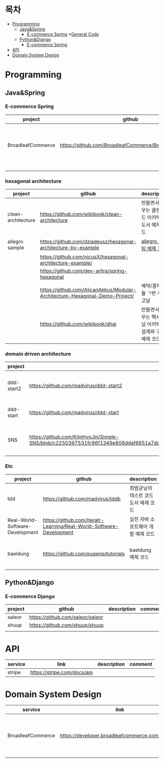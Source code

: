 # 목차
* [Programming](#Programming)
  *   [Java&Spring](#Java&Spring)
      *   [E-commerce Spring](#E-commerce-Spring)
      *[General Code](#General-Code)
  *   [Python&Django](#Python&Django)
      *   [E-commerce Spring](#E-commerce-Django)
* [API](#API)
* [Domain System Design](#Domain-System-Design)

# Programming 
## Java&Spring
### E-commerce Spring
| project | github | description | comment |
|---------|--------|-----|-----|
|BroadleafCommerce         |https://github.com/BroadleafCommerce/BroadleafCommerce        |   -  |e-commerce 구현할 때 네이밍, 구조 등을 참고하기 유용|
|         |        |     ||
|         |        |     ||

### hexagonal architecture
| project | github | description | comment|
|---------|--------|-----|-----|
|clean-architecture        |https://github.com/wikibook/clean-architecture     |만들면서 배우는 클린 코드 아키텍처 도서 예제 코드|헥사고날 템플릿 잡을 때 유용|
|allegro sample |https://github.com/dziadeusz/hexagonal-architecture-by-example|[allegro 포스팅 예제 코드](https://blog.allegro.tech/2020/05/hexagonal-architecture-by-example.html)|
||https://github.com/nicusX/hexagonal-architecture-example/||카프카포함|
||https://github.com/dev-aritra/spring-hexagonal|||
||https://github.com/AlicanAkkus/Modular-Architecture-Hexagonal-Demo-Project/|예약/결제 모듈 ㄱ반 히사고날 |강추|
||https://github.com/wikibook/dhaj|만들면서 배우는 헥사고날 아키텍처 설계와 구현 예제 코드|예제 도메인이 네트워크여서 눈에는 잘 안들어옴|




### domain driven architecture
| project | github | description | comment|
|---------|--------|-----|-----|
|ddd-start2         |https://github.com/madvirus/ddd-start2          |최범균님의 ddd 최신 도서 예제 코드|command-query 패턴 감 익힐 때 유용|
|ddd-start         |        https://github.com/madvirus/ddd-start    |최범균님의 ddd 도서 예제 코드|ddd entity 구현할 때 유용|
|SNS|https://github.com/KimHyoJin/Simple-SNS/blob/c2250397531fc96f1349e808ddaf6851a7dce637/src/main/java/com/fast/campus/simplesns/controller/UserController.java|패스트캠퍼스 간단한 SNS 애플리케이션 예제 코드|엔티티<>도메인 모델 변환 로직 참고하기 유용|

### Etc
| project | github | description | comment|
|---------|--------|-----|-----|
|tdd      |https://github.com/madvirus/tddb     |최범균님의 테스트 코드 도서 예제 코드|junit tc 작성할 때 유용|
|Real-World-Software-Development|https://github.com/Iteratr-Learning/Real-World-Software-Development|실전 자바 소프트웨어 개발 예제 코드|-|
|baeldung|https://github.com/eugenp/tutorials|baeldung 예제 코드|일단 다운받아두고 코드 검색하기 유용|




## Python&Django
### E-commerce Django
| project | github | description |comment|
|---------|--------|-----|-----|
|saleor         |https://github.com/saleor/saleor        |     ||
|shuup         |https://github.com/shuup/shuup        |     ||
|         |        |     ||

# API 
| service | link | description |comment|
|---------|--------|-----|-----|
|  stripe       | https://stripe.com/docs/api       |     ||


# Domain System Design
| service | link | description |comment|
|---------|--------|-----|-----|
|  BroadleafCommerce       | https://developer.broadleafcommerce.com/services       | BroadleafCommerce 서비스 구현 설명    |e-commerce 도메인 지식 및 구현 방법을 파악하기 유용|
